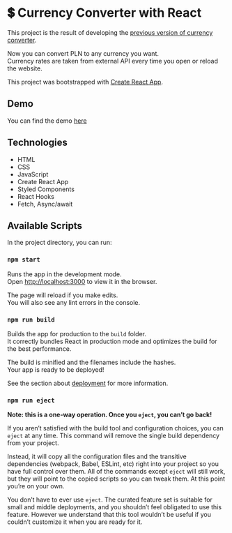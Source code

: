 # 💲 Currency Converter with React

This project is the result of developing the [previous version of currency converter](https://github.com/olachrzan/currency_converter).

Now you can convert PLN to any currency you want.<br>
Currency rates are taken from external API every time you open or reload the website.

This project was bootstrapped with [Create React App](https://github.com/facebook/create-react-app).

## Demo
You can find the demo [here](https://olachrzan.github.io/currency_converter_react/)

## Technologies
- HTML
- CSS
- JavaScript
- Create React App
- Styled Components
- React Hooks
- Fetch, Async/await

## Available Scripts

In the project directory, you can run:

### `npm start`

Runs the app in the development mode.\
Open [http://localhost:3000](http://localhost:3000) to view it in the browser.

The page will reload if you make edits.\
You will also see any lint errors in the console.

### `npm run build`

Builds the app for production to the `build` folder.\
It correctly bundles React in production mode and optimizes the build for the best performance.

The build is minified and the filenames include the hashes.\
Your app is ready to be deployed!

See the section about [deployment](https://facebook.github.io/create-react-app/docs/deployment) for more information.

### `npm run eject`

**Note: this is a one-way operation. Once you `eject`, you can’t go back!**

If you aren’t satisfied with the build tool and configuration choices, you can `eject` at any time. This command will remove the single build dependency from your project.

Instead, it will copy all the configuration files and the transitive dependencies (webpack, Babel, ESLint, etc) right into your project so you have full control over them. All of the commands except `eject` will still work, but they will point to the copied scripts so you can tweak them. At this point you’re on your own.

You don’t have to ever use `eject`. The curated feature set is suitable for small and middle deployments, and you shouldn’t feel obligated to use this feature. However we understand that this tool wouldn’t be useful if you couldn’t customize it when you are ready for it.
